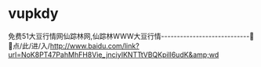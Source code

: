 # vupkdy
免费51大豆行情网仙踪林网,仙踪林WWW大豆行情----------------------------🧟🧟点/此/进/入/http://www.baidu.com/link?url=NoK8PT47PahMhFH8Vie_jnciyIKNTTtVBQKpill6udK&amp;wd
